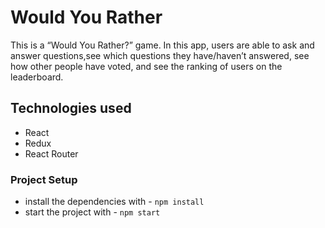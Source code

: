 # Would You Rather 

 This is a “Would You Rather?” game.
 In this app, users are able to ask and answer questions,see which questions they have/haven’t answered, see how other people have voted, and see the ranking of users on the leaderboard.

## Technologies used
  * React
  * Redux
  * React Router 

### Project Setup

* install the dependencies with - `npm install`
* start the project with - `npm start`

